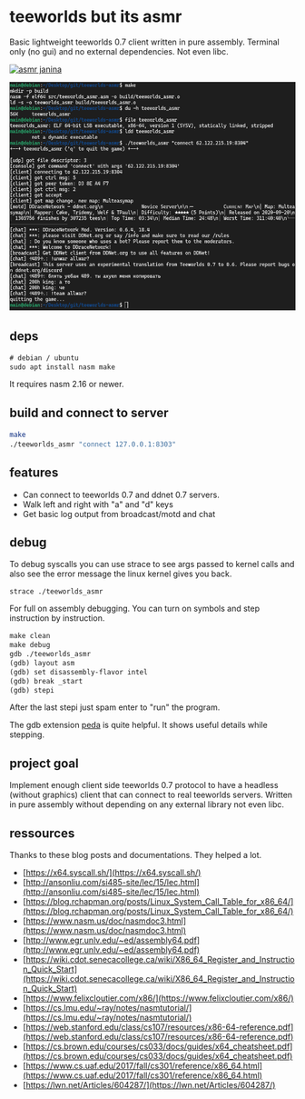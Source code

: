 # teeworlds but its asmr

Basic lightweight teeworlds 0.7 client written in pure assembly. Terminal only (no gui) and no external dependencies. Not even libc.

[![asmr janina](https://i3.ytimg.com/vi/irZzz8Ul58Q/maxresdefault.jpg)](https://www.youtube.com/watch?v=irZzz8Ul58Q)

![teeworlds asmr preview](https://raw.githubusercontent.com/ChillerDragon/cdn/master/teeworlds_asmr.png)

## deps

```
# debian / ubuntu
sudo apt install nasm make
```

It requires nasm 2.16 or newer.

## build and connect to server

```bash
make
./teeworlds_asmr "connect 127.0.0.1:8303"
```

## features

- Can connect to teeworlds 0.7 and ddnet 0.7 servers.
- Walk left and right with "a" and "d" keys
- Get basic log output from broadcast/motd and chat

## debug

To debug syscalls you can use strace
to see args passed to kernel calls
and also see the error message the linux kernel gives you back.

```
strace ./teeworlds_asmr
```

For full on assembly debugging.
You can turn on symbols and step instruction by instruction.

```
make clean
make debug
gdb ./teeworlds_asmr
(gdb) layout asm
(gdb) set disassembly-flavor intel
(gdb) break _start
(gdb) stepi
```

After the last stepi just spam enter to "run" the program.

The gdb extension [peda](https://github.com/longld/peda) is quite helpful. It shows useful details while stepping.

## project goal

Implement enough client side teeworlds 0.7 protocol to have a headless (without graphics) client that can connect to
real teeworlds servers. Written in pure assembly without depending on any external library not even libc.

## ressources

Thanks to these blog posts and documentations. They helped a lot.

- [https://x64.syscall.sh/](https://x64.syscall.sh/)
- [http://ansonliu.com/si485-site/lec/15/lec.html](http://ansonliu.com/si485-site/lec/15/lec.html)
- [https://blog.rchapman.org/posts/Linux_System_Call_Table_for_x86_64/](https://blog.rchapman.org/posts/Linux_System_Call_Table_for_x86_64/)
- [https://www.nasm.us/doc/nasmdoc3.html](https://www.nasm.us/doc/nasmdoc3.html)
- [http://www.egr.unlv.edu/~ed/assembly64.pdf](http://www.egr.unlv.edu/~ed/assembly64.pdf)
- [https://wiki.cdot.senecacollege.ca/wiki/X86_64_Register_and_Instruction_Quick_Start](https://wiki.cdot.senecacollege.ca/wiki/X86_64_Register_and_Instruction_Quick_Start)
- [https://www.felixcloutier.com/x86/](https://www.felixcloutier.com/x86/)
- [https://cs.lmu.edu/~ray/notes/nasmtutorial/](https://cs.lmu.edu/~ray/notes/nasmtutorial/)
- [https://web.stanford.edu/class/cs107/resources/x86-64-reference.pdf](https://web.stanford.edu/class/cs107/resources/x86-64-reference.pdf)
- [https://cs.brown.edu/courses/cs033/docs/guides/x64_cheatsheet.pdf](https://cs.brown.edu/courses/cs033/docs/guides/x64_cheatsheet.pdf)
- [https://www.cs.uaf.edu/2017/fall/cs301/reference/x86_64.html](https://www.cs.uaf.edu/2017/fall/cs301/reference/x86_64.html)
- [https://lwn.net/Articles/604287/](https://lwn.net/Articles/604287/)
